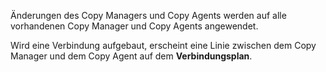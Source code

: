 Änderungen des Copy Managers und Copy Agents werden auf alle vorhandenen Copy Manager und Copy Agents angewendet.

Wird eine Verbindung aufgebaut, erscheint eine Linie zwischen dem Copy Manager und dem Copy Agent auf dem **Verbindungsplan**.

